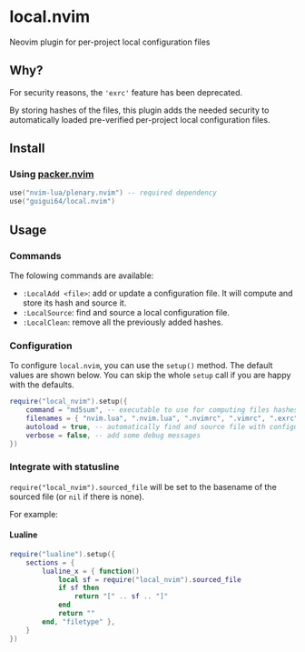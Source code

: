 # local.nvim

Neovim plugin for per-project local configuration files

## Why?

For security reasons, the `'exrc'` feature has been deprecated.

By storing hashes of the files, this plugin adds the needed security to automatically loaded pre-verified per-project local configuration files.

## Install

### Using [packer.nvim](https://github.com/wbthomason/packer.nvim)

```lua
use("nvim-lua/plenary.nvim") -- required dependency
use("guigui64/local.nvim")
```

## Usage

### Commands

The folowing commands are available:

* `:LocalAdd <file>`: add or update a configuration file. It will compute and store its hash and source it.
* `:LocalSource`: find and source a local configuration file.
* `:LocalClean`: remove all the previously added hashes.


### Configuration

To configure `local.nvim`, you can use the `setup()` method. The default values are shown below.
You can skip the whole `setup` call if you are happy with the defaults.

```lua
require("local_nvim").setup({
    command = "md5sum", -- executable to use for computing files hashes
    filenames = { "nvim.lua", ".nvim.lua", ".nvimrc", ".vimrc", ".exrc" }, -- looked for filenames (order matters)
    autoload = true, -- automatically find and source file with configured filenames on VimEnter
    verbose = false, -- add some debug messages
})
```

### Integrate with statusline

`require("local_nvim").sourced_file` will be set to the basename of the sourced file (or `nil` if there is none).

For example:

#### Lualine

```lua
require("lualine").setup({
    sections = {
        lualine_x = { function()
            local sf = require("local_nvim").sourced_file
            if sf then
                return "[" .. sf .. "]"
            end
            return ""
        end, "filetype" },
    }
})
```
